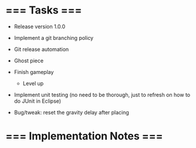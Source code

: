 # === Tasks ===
* Release version 1.0.0
* Implement a git branching policy
* Git release automation

* Ghost piece

* Finish gameplay
    * Level up

* Implement unit testing (no need to be thorough, just to refresh on how to do JUnit in Eclipse)

* Bug/tweak: reset the gravity delay after placing

# === Implementation Notes ===


